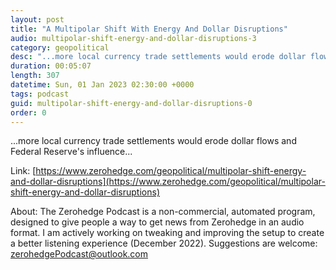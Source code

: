 ```yaml
---
layout: post
title: "A Multipolar Shift With Energy And Dollar Disruptions"
audio: multipolar-shift-energy-and-dollar-disruptions-3
category: geopolitical
desc: "...more local currency trade settlements would erode dollar flows and Federal Reserve's influence..."
duration: 00:05:07
length: 307
datetime: Sun, 01 Jan 2023 02:30:00 +0000
tags: podcast
guid: multipolar-shift-energy-and-dollar-disruptions-0
order: 0
---
```

...more local currency trade settlements would erode dollar flows and Federal Reserve's influence...

Link: [https://www.zerohedge.com/geopolitical/multipolar-shift-energy-and-dollar-disruptions](https://www.zerohedge.com/geopolitical/multipolar-shift-energy-and-dollar-disruptions)

About: The Zerohedge Podcast is a non-commercial, automated program, designed to give people a way to get news from Zerohedge in an audio format.  I am actively working on tweaking and improving the setup to create a better listening experience (December 2022).  Suggestions are welcome: [zerohedgePodcast@outlook.com](mailto:zerohedgePodcast@outlook.com)